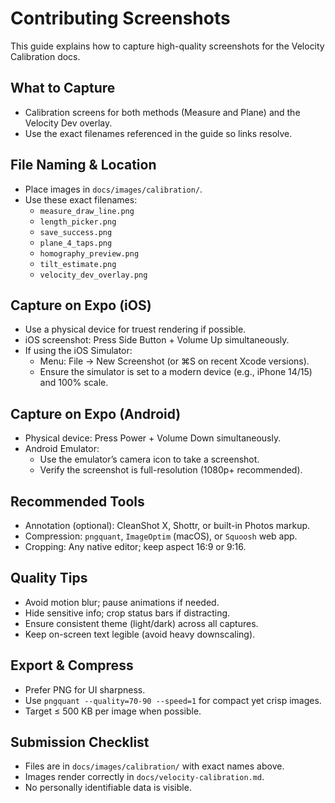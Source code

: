 # Contributing Screenshots

This guide explains how to capture high-quality screenshots for the Velocity Calibration docs.

## What to Capture
- Calibration screens for both methods (Measure and Plane) and the Velocity Dev overlay.
- Use the exact filenames referenced in the guide so links resolve.

## File Naming & Location
- Place images in `docs/images/calibration/`.
- Use these exact filenames:
  - `measure_draw_line.png`
  - `length_picker.png`
  - `save_success.png`
  - `plane_4_taps.png`
  - `homography_preview.png`
  - `tilt_estimate.png`
  - `velocity_dev_overlay.png`

## Capture on Expo (iOS)
- Use a physical device for truest rendering if possible.
- iOS screenshot: Press Side Button + Volume Up simultaneously.
- If using the iOS Simulator:
  - Menu: File → New Screenshot (or ⌘S on recent Xcode versions).
  - Ensure the simulator is set to a modern device (e.g., iPhone 14/15) and 100% scale.

## Capture on Expo (Android)
- Physical device: Press Power + Volume Down simultaneously.
- Android Emulator:
  - Use the emulator’s camera icon to take a screenshot.
  - Verify the screenshot is full-resolution (1080p+ recommended).

## Recommended Tools
- Annotation (optional): CleanShot X, Shottr, or built-in Photos markup.
- Compression: `pngquant`, `ImageOptim` (macOS), or `Squoosh` web app.
- Cropping: Any native editor; keep aspect 16:9 or 9:16.

## Quality Tips
- Avoid motion blur; pause animations if needed.
- Hide sensitive info; crop status bars if distracting.
- Ensure consistent theme (light/dark) across all captures.
- Keep on-screen text legible (avoid heavy downscaling).

## Export & Compress
- Prefer PNG for UI sharpness.
- Use `pngquant --quality=70-90 --speed=1` for compact yet crisp images.
- Target ≤ 500 KB per image when possible.

## Submission Checklist
- Files are in `docs/images/calibration/` with exact names above.
- Images render correctly in `docs/velocity-calibration.md`.
- No personally identifiable data is visible.
